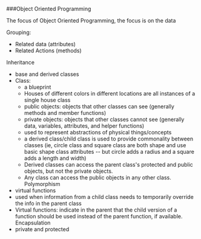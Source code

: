 ###Object Oriented Programming

The focus of Object Oriented Programming, the focus is on the data

Grouping:
  - Related data (attributes)
  - Related Actions (methods)

Inheritance
  - base and derived classes
  - Class:
    - a blueprint
    - Houses of different colors in different locations are all instances of a single house class
    - public objects: objects that other classes can see (generally methods and member functions)
    - private objects: objects that other classes cannot see (generally data, variables, attributes, and helper functions)
    - used to represent abstractions of physical things/concepts
    - a derived class/child class is used to provide commonality between classes (ie, circle class and square class are both shape and use basic shape class attributes -- but circle adds a radius and a square adds a length and width)
    - Derived classes can access the parent class's protected and public objects, but not the private objects.
    - Any class can access the public objects in any other class.
Polymorphism
  - virtual functions
  - used when information from a child class needs to temporarily override the info in the parent class
  - Virtual functions: indicate in the parent that the child version of a function should be used instead of the parent function, if available.
Encapsulation
  - private and protected
